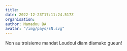 ```yaml
---
title: 
date: 2022-12-23T17:11:24.517Z
organisation: 
author: Mamadou BA
avatar: "/img/pays/SN.svg"
---
```


Non au troisieme mandat
Loudoul diam diamako gueun!